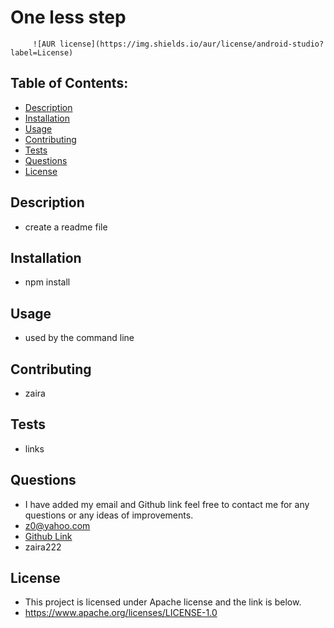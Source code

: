 
# One less step
         ![AUR license](https://img.shields.io/aur/license/android-studio?label=License)
         

## Table of Contents:
* [Description](#description)
* [Installation](#installation)
* [Usage](#usage)
* [Contributing](#contributing)
* [Tests](#tests)
* [Questions](#questions)
* [License](#license)
 

## Description 
* create a readme file


## Installation
* npm install

## Usage
* used by the command line

## Contributing
* zaira


## Tests
* links

## Questions
* I have added my email and Github link feel free to contact me for
any questions or any ideas of improvements.
* z0@yahoo.com
* <a class href="https://github.com/zaira222">Github Link</a>
* zaira222

## License

* This project is licensed under Apache license and the link is below.
* https://www.apache.org/licenses/LICENSE-1.0
          

